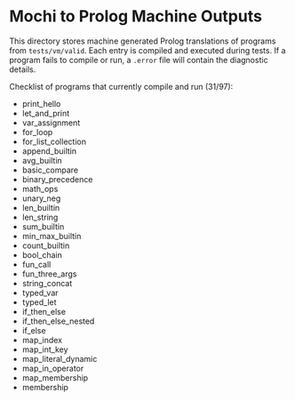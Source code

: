 # Mochi to Prolog Machine Outputs

This directory stores machine generated Prolog translations of programs from `tests/vm/valid`. Each entry is compiled and executed during tests. If a program fails to compile or run, a `.error` file will contain the diagnostic details.

Checklist of programs that currently compile and run (31/97):

- print_hello
- let_and_print
- var_assignment
- for_loop
- for_list_collection
- append_builtin
- avg_builtin
- basic_compare
- binary_precedence
- math_ops
- unary_neg
- len_builtin
- len_string
- sum_builtin
- min_max_builtin
- count_builtin
- bool_chain
- fun_call
- fun_three_args
- string_concat
- typed_var
- typed_let
- if_then_else
- if_then_else_nested
- if_else
- map_index
- map_int_key
- map_literal_dynamic
- map_in_operator
- map_membership
- membership
